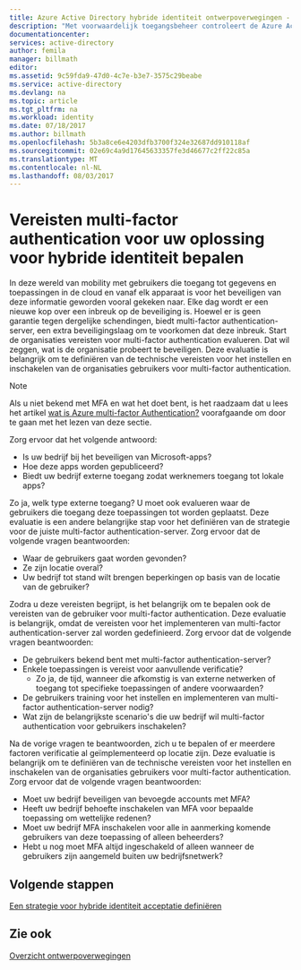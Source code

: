 ```yaml
---
title: Azure Active Directory hybride identiteit ontwerpoverwegingen - bepalen vereisten voor multi-factor authentication-server
description: "Met voorwaardelijk toegangsbeheer controleert de Azure Active Directory de specifieke voorwaarden die u kiest bij het verifiëren van de gebruiker en alvorens deze toegang tot de toepassing. Als deze voorwaarden is voldaan, wordt de gebruiker geverifieerd en toegang te krijgen tot de toepassing."
documentationcenter: 
services: active-directory
author: femila
manager: billmath
editor: 
ms.assetid: 9c59fda9-47d0-4c7e-b3e7-3575c29beabe
ms.service: active-directory
ms.devlang: na
ms.topic: article
ms.tgt_pltfrm: na
ms.workload: identity
ms.date: 07/18/2017
ms.author: billmath
ms.openlocfilehash: 5b3a8ce6e4203dfb3700f324e32687dd910118af
ms.sourcegitcommit: 02e69c4a9d17645633357fe3d46677c2ff22c85a
ms.translationtype: MT
ms.contentlocale: nl-NL
ms.lasthandoff: 08/03/2017
---
```

# <a name="determine-multi-factor-authentication-requirements-for-your-hybrid-identity-solution"></a>Vereisten multi-factor authentication voor uw oplossing voor hybride identiteit bepalen
In deze wereld van mobility met gebruikers die toegang tot gegevens en toepassingen in de cloud en vanaf elk apparaat is voor het beveiligen van deze informatie geworden vooral gekeken naar.  Elke dag wordt er een nieuwe kop over een inbreuk op de beveiliging is.  Hoewel er is geen garantie tegen dergelijke schendingen, biedt multi-factor authentication-server, een extra beveiligingslaag om te voorkomen dat deze inbreuk.
Start de organisaties vereisten voor multi-factor authentication evalueren. Dat wil zeggen, wat is de organisatie probeert te beveiligen.  Deze evaluatie is belangrijk om te definiëren van de technische vereisten voor het instellen en inschakelen van de organisaties gebruikers voor multi-factor authentication.

> [!NOTE]
> Als u niet bekend met MFA en wat het doet bent, is het raadzaam dat u lees het artikel [wat is Azure multi-factor Authentication?](../multi-factor-authentication/multi-factor-authentication.md) voorafgaande om door te gaan met het lezen van deze sectie.
> 
> 

Zorg ervoor dat het volgende antwoord:

* Is uw bedrijf bij het beveiligen van Microsoft-apps? 
* Hoe deze apps worden gepubliceerd?
* Biedt uw bedrijf externe toegang zodat werknemers toegang tot lokale apps?

Zo ja, welk type externe toegang? U moet ook evalueren waar de gebruikers die toegang deze toepassingen tot worden geplaatst. Deze evaluatie is een andere belangrijke stap voor het definiëren van de strategie voor de juiste multi-factor authentication-server. Zorg ervoor dat de volgende vragen beantwoorden:

* Waar de gebruikers gaat worden gevonden?
* Ze zijn locatie overal?
* Uw bedrijf tot stand wilt brengen beperkingen op basis van de locatie van de gebruiker?

Zodra u deze vereisten begrijpt, is het belangrijk om te bepalen ook de vereisten van de gebruiker voor multi-factor authentication. Deze evaluatie is belangrijk, omdat de vereisten voor het implementeren van multi-factor authentication-server zal worden gedefinieerd. Zorg ervoor dat de volgende vragen beantwoorden:

* De gebruikers bekend bent met multi-factor authentication-server?
* Enkele toepassingen is vereist voor aanvullende verificatie?  
  * Zo ja, de tijd, wanneer die afkomstig is van externe netwerken of toegang tot specifieke toepassingen of andere voorwaarden?
* De gebruikers training voor het instellen en implementeren van multi-factor authentication-server nodig?
* Wat zijn de belangrijkste scenario's die uw bedrijf wil multi-factor authentication voor gebruikers inschakelen?

Na de vorige vragen te beantwoorden, zich u te bepalen of er meerdere factoren verificatie al geïmplementeerd op locatie zijn. Deze evaluatie is belangrijk om te definiëren van de technische vereisten voor het instellen en inschakelen van de organisaties gebruikers voor multi-factor authentication. Zorg ervoor dat de volgende vragen beantwoorden:

* Moet uw bedrijf beveiligen van bevoegde accounts met MFA?
* Heeft uw bedrijf behoefte inschakelen van MFA voor bepaalde toepassing om wettelijke redenen?
* Moet uw bedrijf MFA inschakelen voor alle in aanmerking komende gebruikers van deze toepassing of alleen beheerders?
* Hebt u nog moet MFA altijd ingeschakeld of alleen wanneer de gebruikers zijn aangemeld buiten uw bedrijfsnetwerk?

## <a name="next-steps"></a>Volgende stappen
[Een strategie voor hybride identiteit acceptatie definiëren](active-directory-hybrid-identity-design-considerations-identity-adoption-strategy.md)

## <a name="see-also"></a>Zie ook
[Overzicht ontwerpoverwegingen](active-directory-hybrid-identity-design-considerations-overview.md)

